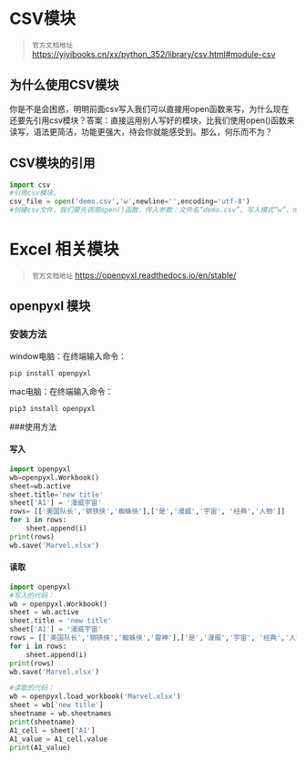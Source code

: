 # CSV模块
> `官方文档地址` 
> https://yiyibooks.cn/xx/python_352/library/csv.html#module-csv


## 为什么使用CSV模块
你是不是会困惑，明明前面csv写入我们可以直接用open函数来写，为什么现在还要先引用csv模块？答案：直接运用别人写好的模块，比我们使用open()函数来读写，语法更简洁，功能更强大，待会你就能感受到。那么，何乐而不为？

## CSV模块的引用

```python
import csv
#引用csv模块。
csv_file = open('demo.csv','w',newline='',encoding='utf-8')
#创建csv文件，我们要先调用open()函数，传入参数：文件名“demo.csv”、写入模式“w”、newline=''、encoding='utf-8'。
```

# Excel 相关模块
> `官方文档地址` 
> https://openpyxl.readthedocs.io/en/stable/
## openpyxl 模块
### 安装方法
window电脑：在终端输入命令：
```
pip install openpyxl
```
mac电脑：在终端输入命令：
```
pip3 install openpyxl
```

###使用方法

#### 写入
```python
import openpyxl 
wb=openpyxl.Workbook() 
sheet=wb.active
sheet.title='new title'
sheet['A1'] = '漫威宇宙'
rows= [['美国队长','钢铁侠','蜘蛛侠'],['是','漫威','宇宙', '经典','人物']]
for i in rows:
    sheet.append(i)
print(rows)
wb.save('Marvel.xlsx')
```

#### 读取
```python
import openpyxl 
#写入的代码：
wb = openpyxl.Workbook() 
sheet = wb.active
sheet.title = 'new title'
sheet['A1'] = '漫威宇宙'
rows = [['美国队长','钢铁侠','蜘蛛侠','雷神'],['是','漫威','宇宙', '经典','人物']]
for i in rows:
    sheet.append(i)
print(rows)
wb.save('Marvel.xlsx')

#读取的代码：
wb = openpyxl.load_workbook('Marvel.xlsx')
sheet = wb['new title']
sheetname = wb.sheetnames
print(sheetname)
A1_cell = sheet['A1']
A1_value = A1_cell.value
print(A1_value)
```

